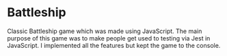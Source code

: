 # Battleship

Classic Battleship game which was made using JavaScript. The main purpose of this game was to make people get used to testing via Jest in JavaScript. I implemented all the features but kept the game to the console.
